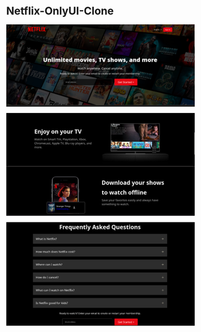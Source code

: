 # Netflix-OnlyUI-Clone
![Netflix1](Assets/Netflix1.png)


![Netflix2](Assets/Netflix2.png)


![Netflix3](Assets/Netflix3.png)